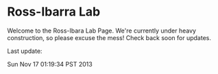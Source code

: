 # Ross-Ibarra Lab

Welcome to the Ross-Ibara Lab Page. We're currently under heavy construction, so please excuse the mess! Check back soon for updates. 

Last update:


Sun Nov 17 01:19:34 PST 2013
